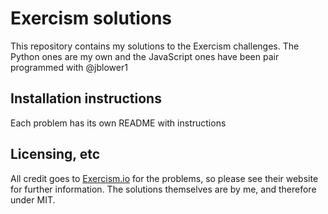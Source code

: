 # Exercism solutions

This repository contains my solutions to the Exercism challenges. The Python ones are my own and the JavaScript ones have been pair programmed with @jblower1

## Installation instructions

Each problem has its own README with instructions

## Licensing, etc

All credit goes to [Exercism.io](https://exercism.io/my/tracks) for the problems, so please see their website for further information. The solutions themselves are by me, and therefore under MIT.
